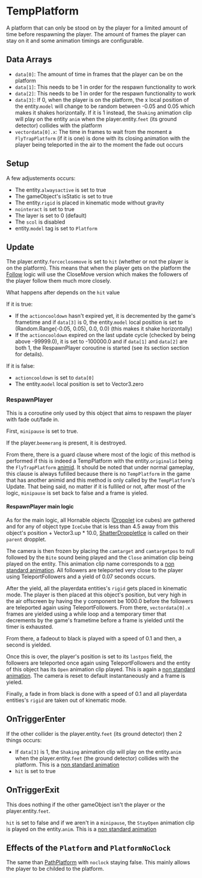 # TempPlatform
A platform that can only be stood on by the player for a limited amount of time before respawning the player. The amount of frames the player can stay on it and some animation timings are configurable.

## Data Arrays
- `data[0]`: The amount of time in frames that the player can be on the platform
- `data[1]`: This needs to be 1 in order for the respawn functionality to work
- `data[2]`: This needs to be 1 in order for the respawn functionality to work
- `data[3]`: If 0, when the player is on the platform, the x local position of the entity.`model` will change to be random between -0.05 and 0.05 which makes it shakes horizontally. If it is 1 instead, the `Shaking` animation clip will play on the entity `anim` when the player.entity.`feet` (its ground detector) collides with the platform
- `vectordata[0].x`: The time in frames to wait from the moment a `FlyTrapPlatform` (if it is one) is done with its closing animation with the player being teleported in the air to the moment the fade out occurs

## Setup
A few adjustements occurs:
- The entity.`alwaysactive` is set to true
- The gameObject's isStatic is set to true
- The entity.`rigid` is placed in kinematic mode without gravity
- `nointeract` is set to true
- The layer is set to 0 (default)
- The `scol` is disabled
- entity.`model` tag is set to `Platform`

## Update
The player.entity.`forceclosemove` is set to `hit` (whether or not the player is on the platform). This means that when the player gets on the platform the [Follow](../../EntityControl/Notable%20methods/Follow.md#follow) logic will use the CloseMove version which makes the followers of the player follow them much more closely.

What happens after depends on the `hit` value

If it is true:
- If the `actioncooldown` hasn't expired yet, it is decremented by the game's frametime and if `data[3]` is 0, the entity.`model` local position is set to (Random.Range(-0.05, 0.05), 0.0, 0.0) (this makes it shake horizontally)
- If the `actioncooldown` expired on the last update cycle (checked by being above -99999.0), it is set to -100000.0 and if `data[1]` and `data[2]` are both 1, the RespawnPlayer coroutine is started (see its section section for details).

If it is false:
- `actioncooldown` is set to `data[0]`
- The entity.`model` local position is set to Vector3.zero

### RespawnPlayer
This is a coroutine only used by this object that aims to respawn the player with fade out/fade in.

First, `minipause` is set to true.

If the player.`beemerang` is present, it is destroyed.

From there, there is a guard clause where most of the logic of this method is performed if this is indeed a TempPlatform with the entity.`originalid` being the `FlyTrapPlatform` [animid](../../../Enums%20and%20IDs/AnimIDs.md). It should be noted that under normal gameplay, this clause is always fufilled because there is no `TempPlatform` in the game that has another animid and this method is only called by the `TempPlatform`'s Update. That being said, no matter if it is fulliled or not, after most of the logic, `minipause` is set back to false and a frame is yieled.

#### RespawnPlayer main logic
As for the main logic, all Hornable objects ([Dropplet](Dropplet.md) ice cubes) are gathered and for any of object type `IceCube` that is less than 4.5 away from this object's position + Vector3.up * 10.0, [ShatterDroppletIce](Dropplet.md#shatterdroppletice) is called on their `parent` dropplet.

The camera is then frozen by placing the `camtarget` and `camtargetpos` to null followed by the `Bite` sound being played and the `Close` animation clip being played on the entity. This animation clip name corresponds to a [non standard animation](../../EntityControl/Animations/animstate.md#Non-standard-animations). All followers are teleported very close to the player using TeleportFollowers and a yield of 0.07 seconds occurs.

After the yield, all the playerdata entities's `rigid` gets placed in kinematic mode. The player is then placed at this object's position, but very high in the air offscreen by having the y component be 1000.0 before the followers are teleported again using TeleportFollowers. From there, `vectordata[0].x` frames are yielded using a while loop and a temporary timer that decrements by the game's frametime before a frame is yielded until the timer is exhausted.

From there, a fadeout to black is played with a speed of 0.1 and then, a second is yielded.

Once this is over, the player's position is set to its `lastpos` field, the followers are teleported once again using TeleportFollowers and the entity of this object has its `Open` animation clip played. This is again a [non standard animation](../../EntityControl/Animations/animstate.md#Non-standard-animations). The camera is reset to default instantaneously and a frame is yieled.

Finally, a fade in from black is done with a speed of 0.1 and all playerdata entities's `rigid` are taken out of kinematic mode.

## OnTriggerEnter
If the other collider is the player.entity.`feet` (its ground detector) then 2 things occurs:
- If `data[3]` is 1, the `Shaking` animation clip will play on the entity.`anim` when the player.entity.`feet` (the ground detector) collides with the platform. This is a [non standard animation](../../EntityControl/Animations/animstate.md#non-standard-animations)
- `hit` is set to true

## OnTriggerExit
This does nothing if the other gameObject isn't the player or the player.entity.`feet`.

`hit` is set to false and if we aren't in a `minipause`, the `StayOpen` animation clip is played on the entity.`anim`. This is a [non standard animation](../../EntityControl/Animations/animstate.md#non-standard-animations)

## Effects of the `Platform` and `PlatformNoClock`
The same than [PathPlatform](PathPlatform.md) with `noclock` staying false. This mainly allows the player to be childed to the platform.